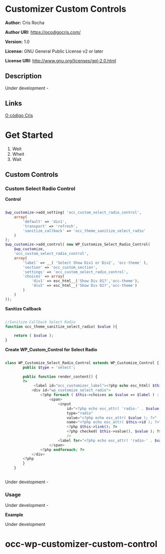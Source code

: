 # Customizer Custom Controls #

**Author:** Cris Rocha 

**Author URI:** https://ocodigocris.com/

**Version:** 1.0

**License:**  GNU General Public License v2 or later 

**License  URI:** http://www.gnu.org/licenses/gpl-2.0.html 

## Description ##

Under development -

## Links ##
[O código Cris ](https://ocodigocris.com)  

# Get Started

1. Weit
1. Wheit
1. Wait


## Custom Controls ##

### Custom Select Radio Control



**Control**


```php

$wp_customize->add_setting( 'occ_custom_select_radio_control',
    array(
        'default' => 'div1',
        'transport' => 'refresh',
        'sanitize_callback' => 'occ_theme_sanitize_select_radio'
    )
);
$wp_customize->add_control( new WP_Customize_Select_Radio_Control( 
    $wp_customize, 
    'occ_custom_select_radio_control', 
    array(
        'label' => __( 'Select Show Div1 or Div2', 'occ-theme' ),
        'section' => 'occ_custom_section',
        'settings' => 'occ_custom_select_radio_control',
        'choices' => array(
            'div1' => esc_html__('Show Div 01?','occ-theme'),
            'div2' => esc_html__('Show Div 02?','occ-theme')           
        )
    ) 
));

```

**Sanitize Callback**

```php

//Sanitize Callback Select Radio
function occ_theme_sanitize_select_radio( $value ){
    
    return ( $value );
}

```

**Create WP_Custom_Control for Select Radio**

```php

class WP_Customize_Select_Radio_Control extends WP_Customize_Control {
        public $type = 'select';
 
        public function render_content() {
        ?>
             <label id="occ_customizer_label"><?php echo esc_html( $this->label ); ?></label>
            <div id="wp_customize_select_radio">
                <?php foreach ( $this->choices as $value => $label ) : ?>
                    <span>
                        <input
                            id="<?php echo esc_attr( 'radio-' . $value ); ?>"
                            type="radio"
                            value="<?php echo esc_attr( $value ); ?>"
                            name="<?php echo esc_attr( $this->id ); ?>"
                            <?php $this->link(); ?>
                            <?php checked( $this->value(), $value ); ?>
                            />
                        <label for="<?php echo esc_attr( 'radio-' . $value ); ?>"><?php echo esc_html( $label ); ?></label>
                    </span>
                <?php endforeach; ?>  
            </div>
        <?php
        }
    }
    
```

Under development -

### Usage ###
 

Under development -

**Example**


Under development 

# occ-wp-customizer-custom-control
